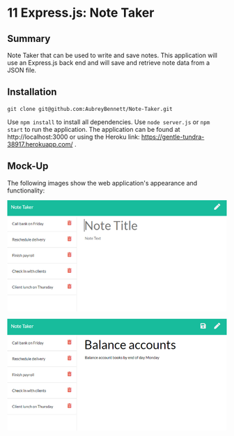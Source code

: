 # 11 Express.js: Note Taker

## Summary

Note Taker that can be used to write and save notes. This application will use an Express.js back end and will save and retrieve note data from a JSON file.


## Installation

```
git clone git@github.com:AubreyBennett/Note-Taker.git
```
Use ```npm install``` to install all dependencies. Use ```node server.js``` or ```npm start``` to run the application. The application can be found at http://localhost:3000 or using the Heroku link: https://gentle-tundra-38917.herokuapp.com/ .


## Mock-Up

The following images show the web application's appearance and functionality: 

![Existing notes are listed in the left-hand column with empty fields on the right-hand side for the new note’s title and text.](./Assets/11-express-homework-demo-01.png)

![Note titled “Balance accounts” reads, “Balance account books by end of day Monday,” with other notes listed on the left.](./Assets/11-express-homework-demo-02.png)
